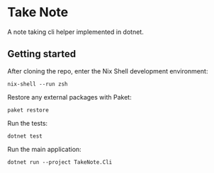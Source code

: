 # Take Note

A note taking cli helper implemented in dotnet.

## Getting started

After cloning the repo, enter the Nix Shell development environment:

```
nix-shell --run zsh
```

Restore any external packages with Paket:

```
paket restore
```

Run the tests:

```
dotnet test
```

Run the main application:

```
dotnet run --project TakeNote.Cli
```

